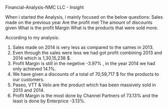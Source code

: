 Financial-Analysis-NMC LLC - Insight

When i started the Analysis, i mainly focused on the below questions:
Sales made on the previous year
Are the profit met
The amount of discounts given
What is the profit Margin
What is the products that were sold more. 

According to my analysis:
1. Sales made on 2014 is very less as compared to the sames in 2013.
2. Even through the sales were less we had got profit combining 2013 and 2014 which is 1,30,15,238 $.
3. Profit Margin is still in the negetive -3.97% , in the year 2014 we had only achieved 14.1%.
4. We have given a discounts of a total of 70,59,717 $ for the products to our customers.
5. Paseo, VTT & Velo are the product which has been massively sold in 2013 and 2014.
6. Profit Margin is the most done by Channel Partners  of 73.13% and the least is done by Enterprice -3.13%.
